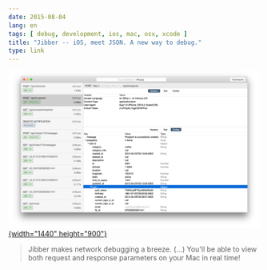 ```yaml
---
date: 2015-08-04
lang: en
tags: [ debug, development, ios, mac, osx, xcode ]
title: "Jibber -- iOS, meet JSON. A new way to debug."
type: link
---
```


[![](about-image.png){width="1440"
height="900"}](http://rebel.tools/)

> Jibber makes network debugging a breeze. (...) You'll be able to view
> both request and response parameters on your Mac in real time!

